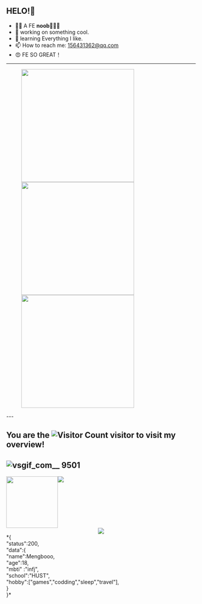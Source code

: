 
## HELO!🍟
- 😶‍🌫️ A FE **noob**🍟🍟🍟
- 🔭 working on something cool.
- 🌱 learning Everything I like.
- 📫 How to reach me: 156431362@qq.com
- 😍 FE SO GREAT！

---

<figure class="third">
    <img src="https://github.com/Mengbooo/Mengbooo/assets/143786942/c76c5423-5365-4b86-b38d-ce364ecdd0fc" width="300px">
    <img src="https://github.com/Mengbooo/Mengbooo/assets/143786942/dffb6332-07d3-4b95-878c-6fdd8d1f92fe" width="300px">
    <img src="https://github.com/Mengbooo/Mengbooo/assets/143786942/79b0234f-ed4a-4c0e-8eea-ec120fb42986" width="300px">
</figure>
---


## You are the  ![Visitor Count](https://profile-counter.glitch.me/Mengbooo/count.svg) visitor to visit my overview! 
![vsgif_com__ 9501](https://github.com/Mengbooo/Mengbooo/assets/143786942/315d8a97-ec95-4d58-a101-62c4cd6145e8)
---
<div style="display:flex">
<div align="center"> <img height="137px" src="https://github-readme-stats.vercel.app/api?username=Mengbooo&hide_title=true&hide_border=true&show_icons=trueline_height=21&text_color=000&icon_color=000&bg_color=0,ea6161,ffc64d,fffc4d,52fa5a&theme=graywhite" /> </div>
<div align="center"> <img src="https://github-readme-stats.vercel.app/api/top-langs/?username=Mengbooo&hide_title=true&hide_border=true&layout=compact&langs_count=6&text_color=000&icon_color=fff&bg_color=0,52fa5a,4dfcff,c64dff&theme=graywhite" /> </div>
</div>
<div align="center"> <img src="https://github-profile-trophy.vercel.app/?username=Mengbooo" /> </div>
*{<br />
   "status":200,<br />
   "data":{<br />
          "name":Mengbooo,<br />
          "age":18,<br />
          "mbti" :"infj",<br />
          "school":"HUST",<br />
          "hobby":["games","codding","sleep","travel"],<br />
}<br />
}*

